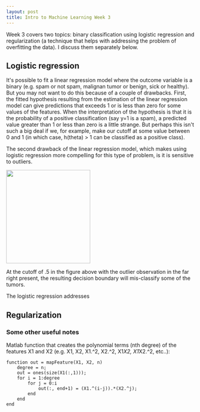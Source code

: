 ```yaml
---
layout: post
title: Intro to Machine Learning Week 3
---
```


Week 3 covers two topics: binary classification using logistic regression and regularization (a technique that helps with addressing the problem of overfitting the data). I discuss them separately below.

## Logistic regression

It's possible to fit a linear regression model where the outcome variable is a binary (e.g. spam or not spam, malignan tumor or benign, sick or healthy). But you may not want to do this because of a couple of drawbacks. First, the fitted hypothesis resulting from the estimation of the linear regression model can give predictions that exceeds 1 or is less than zero for some values of the features. When the interpretation of the hypothesis is that it is the probability of a positive classification (say y=1 is a spam), a predicted value greater than 1 or less than zero is a little strange. But perhaps this isn't such a big deal if we, for example, make our cutoff at some value between 0 and 1 (in which case, h(theta) > 1 can be classified as a positive class).

The second drawback of the linear regression model, which makes using logistic regression more compelling for this type of problem, is it is sensitive to outliers.

<a href="{{site.url}}/img/wk3_1.png">
<img src="{{site.url}}/img/wk3_1.png" width="225" height="250"/>
</a>

At the cutoff of .5 in the figure above with the outlier observation in the far right present, the resulting decision boundary will mis-classify some of the tumors.

The logistic regression addresses

## Regularization




### Some other useful notes

Matlab function that creates the polynomial terms (nth degree) of the features X1 and X2 (e.g. X1, X2, X1.^2, X2.^2, X1*X2, X1*X2.^2, etc..):

    function out = mapFeature(X1, X2, n)
        degree = n;
        out = ones(size(X1(:,1)));
        for i = 1:degree
            for j = 0:i
                out(:, end+1) = (X1.^(i-j)).*(X2.^j);
            end
        end
    end
